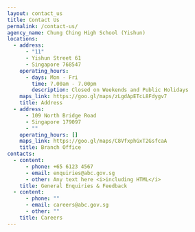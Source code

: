 ```yaml
---
layout: contact_us
title: Contact Us
permalink: /contact-us/
agency_name: Chung Ching High School (Yishun)
locations:
  - address:
      - "11"
      - Yishun Street 61
      - Singapore 768547
    operating_hours:
      - days: Mon - Fri
        time: 7.00am - 7.00pm
        description: Closed on Weekends and Public Holidays
    maps_link: https://goo.gl/maps/zLgdApETcL8Fdygv7
    title: Address
  - address:
      - 109 North Bridge Road
      - Singapore 179097
      - ""
    operating_hours: []
    maps_link: https://goo.gl/maps/C8VfxphGxT2GsfcaA
    title: Branch Office
contacts:
  - content:
      - phone: +65 6123 4567
      - email: enquiries@abc.gov.sg
      - other: Any text here <i>including HTML</i>
    title: General Enquiries & Feedback
  - content:
      - phone: ""
      - email: careers@abc.gov.sg
      - other: ""
    title: Careers
---
```

